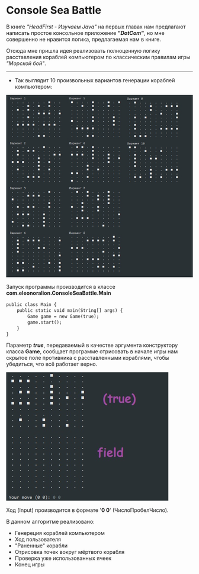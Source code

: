 # Console Sea Battle


В книге *"HeadFirst - Изучаем Java"* на первых главах нам предлагают написать простое консольное приложение ***"DotCom"***, но мне совершенно не нравится логика, предлагаемая нам в книге.  

Отсюда мне пришла идея реализовать полноценную логику расставления кораблей компьютером по классическим правилам игры *"Морской бой"*.

---
- Так выглядит 10 произвольных вариантов генерации кораблей компьютером:

![Расставленные корабли](csb_screen1.jpg)

Запуск программы производится в классе **com.eleonoralion.ConsoleSeaBattle.Main**

```
public class Main {
    public static void main(String[] args) {
        Game game = new Game(true);
        game.start();
    }
}
```

Параметр **_true_**, передаваемый в качестве аргумента конструктору класса **Game**, сообщает программе отрисовать в начале игры нам скрытое поле противника с расставленными кораблями, чтобы убедиться, что всё работает верно. 

![Расставленные корабли](csb_screen2.jpg)

Ход (Input) производится в формате '**0 0**' (ЧислоПробелЧисло).

В данном алгоритме реализовано:

- Генереция кораблей компьютером
- Ход пользователя
- "Раненные" корабли
- Отрисовка точек вокруг мёртвого корабля 
- Проверка уже использованных ячеек
- Конец игры
